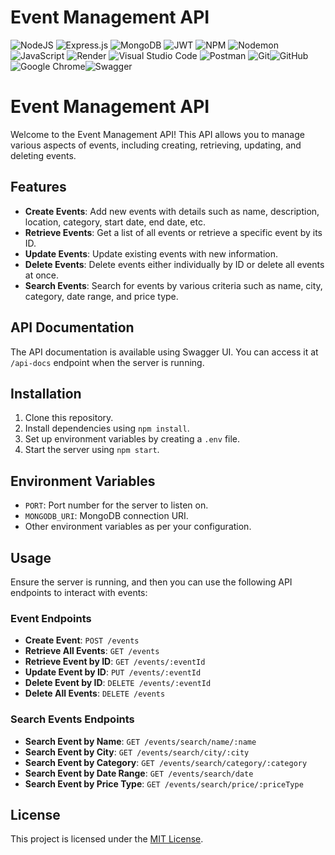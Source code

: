 # Event Management API
![NodeJS](https://img.shields.io/badge/node.js-6DA55F?style=for-the-badge&logo=node.js&logoColor=white) ![Express.js](https://img.shields.io/badge/express.js-%23404d59.svg?style=for-the-badge&logo=express&logoColor=%2361DAFB) ![MongoDB](https://img.shields.io/badge/MongoDB-%234ea94b.svg?style=for-the-badge&logo=mongodb&logoColor=white)  ![JWT](https://img.shields.io/badge/JWT-black?style=for-the-badge&logo=JSON%20web%20tokens) ![NPM](https://img.shields.io/badge/NPM-%23CB3837.svg?style=for-the-badge&logo=npm&logoColor=white) ![Nodemon](https://img.shields.io/badge/NODEMON-%23323330.svg?style=for-the-badge&logo=nodemon&logoColor=%BBDEAD) 	![JavaScript](https://img.shields.io/badge/javascript-%23323330.svg?style=for-the-badge&logo=javascript&logoColor=%23F7DF1E) ![Render](https://img.shields.io/badge/Render-%46E3B7.svg?style=for-the-badge&logo=render&logoColor=white) ![Visual Studio Code](https://img.shields.io/badge/Visual%20Studio%20Code-0078d7.svg?style=for-the-badge&logo=visual-studio-code&logoColor=white) ![Postman](https://img.shields.io/badge/Postman-FF6C37?style=for-the-badge&logo=postman&logoColor=white) ![Git](https://img.shields.io/badge/git-%23F05033.svg?style=for-the-badge&logo=git&logoColor=white)![GitHub](https://img.shields.io/badge/github-%23121011.svg?style=for-the-badge&logo=github&logoColor=white) 	![Google Chrome](https://img.shields.io/badge/Google%20Chrome-4285F4?style=for-the-badge&logo=GoogleChrome&logoColor=white)![Swagger](https://img.shields.io/badge/-Swagger-%23Clojure?style=for-the-badge&logo=swagger&logoColor=white)


# Event Management API

Welcome to the Event Management API! This API allows you to manage various aspects of events, including creating, retrieving, updating, and deleting events.

## Features

- **Create Events**: Add new events with details such as name, description, location, category, start date, end date, etc.
- **Retrieve Events**: Get a list of all events or retrieve a specific event by its ID.
- **Update Events**: Update existing events with new information.
- **Delete Events**: Delete events either individually by ID or delete all events at once.
- **Search Events**: Search for events by various criteria such as name, city, category, date range, and price type.

## API Documentation

The API documentation is available using Swagger UI. You can access it at `/api-docs` endpoint when the server is running.

## Installation

1. Clone this repository.
2. Install dependencies using `npm install`.
3. Set up environment variables by creating a `.env` file.
4. Start the server using `npm start`.

## Environment Variables

- `PORT`: Port number for the server to listen on.
- `MONGODB_URI`: MongoDB connection URI.
- Other environment variables as per your configuration.

## Usage

Ensure the server is running, and then you can use the following API endpoints to interact with events:

### Event Endpoints

- **Create Event**: `POST /events`
- **Retrieve All Events**: `GET /events`
- **Retrieve Event by ID**: `GET /events/:eventId`
- **Update Event by ID**: `PUT /events/:eventId`
- **Delete Event by ID**: `DELETE /events/:eventId`
- **Delete All Events**: `DELETE /events`

### Search Events Endpoints

- **Search Event by Name**: `GET /events/search/name/:name`
- **Search Event by City**: `GET /events/search/city/:city`
- **Search Event by Category**: `GET /events/search/category/:category`
- **Search Event by Date Range**: `GET /events/search/date`
- **Search Event by Price Type**: `GET /events/search/price/:priceType`

## License

This project is licensed under the [MIT License](LICENSE).
